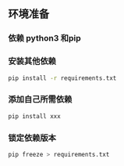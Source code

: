 ## 环境准备

### 依赖 python3 和pip

### 安装其他依赖

```bash
pip install -r requirements.txt
```

### 添加自己所需依赖

```bash
pip install xxx
```

### 锁定依赖版本

```bash
pip freeze > requirements.txt
```
